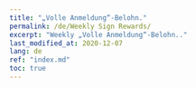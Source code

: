 ```yaml
---
title: "„Volle Anmeldung“-Belohn."
permalink: /de/Weekly Sign Rewards/
excerpt: "Weekly „Volle Anmeldung“-Belohn.."
last_modified_at: 2020-12-07
lang: de
ref: "index.md"
toc: true
---
```


